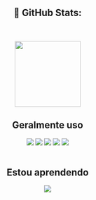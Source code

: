 <div align="center">  

<h2 align="center">🐙 GitHub Stats:</h2>
    <br><br>
    <img height=150px src="https://github-readme-stats.vercel.app/api/top-langs/?username=lucasrengel&theme=dark&hide_border=false&include_all_commits=true&count_private=false&layout=compact">


<h2><b>Geralmente uso</b></h2>
  <div>
    <img src="https://img.shields.io/badge/java-ae0000?style=for-the-badge&logo=openjdk&logoColor=white" />
    <img src="https://img.shields.io/badge/Spring-6DB33F?style=for-the-badge&logo=spring&logoColor=white" />
    <img src="https://img.shields.io/badge/MySQL-00000F?style=for-the-badge&logo=mysql&logoColor=white" />
    <img src="https://img.shields.io/badge/PostgreSQL-316192?style=for-the-badge&logo=postgresql&logoColor=white" />
    <img src="https://img.shields.io/badge/GIT-E44C30?style=for-the-badge&logo=git&logoColor=white" />
  </div>
  <br>
  
  <h2><b>Estou aprendendo</b></h2>
  <div>
    <img src="https://img.shields.io/badge/Angular-DD0031?style=for-the-badge&logo=angular&logoColor=white" />
  </div>
  <br>
</div>
